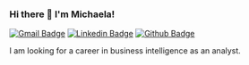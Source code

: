 ### Hi there 👋 I'm Michaela!
[![Gmail Badge](https://img.shields.io/badge/-michaelashaneleary@gmail.com-c14438?style=flat&logo=Gmail&logoColor=white&link=mailto:michaelashaneleary@gmail.com)](mailto:michaelashaneleary@gmail.com) 
[![Linkedin Badge](https://img.shields.io/badge/-michaelaleary93-0072b1?style=flat&logo=Linkedin&logoColor=white&link=https://www.linkedin.com/in/michaelaleary93/)](https://www.linkedin.com/in/michaelaleary93/) [![Github Badge](https://img.shields.io/badge/-michaelaleary-grey?style=flat&logo=github&logoColor=white&link=https://github.com/michaelaleary/)](https://www.github.com/michaelaleary/) 

I am looking for a career in business intelligence as an analyst.
